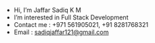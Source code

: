 - Hi, I’m Jaffar Sadiq K M
- I’m interested in Full Stack Development
- Contact me : +971 561905021, +91 8281768321
- Email : sadiqjaffar121@gmail.com


